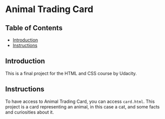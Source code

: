 # Animal Trading Card

## Table of Contents

* [Introduction](#introduction)
* [Instructions](#instructions)

## Introduction

This is a final project for the HTML and CSS course by Udacity. 

## Instructions

To have access to Animal Trading Card, you can access `card.html`. This project is a card representing an animal, in this case a cat, and some facts and curiosities about it.  
